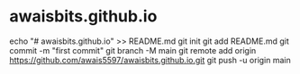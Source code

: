 # awaisbits.github.io
echo "# awaisbits.github.io" >> README.md
git init
git add README.md
git commit -m "first commit"
git branch -M main
git remote add origin https://github.com/awais5597/awaisbits.github.io.git
git push -u origin main
